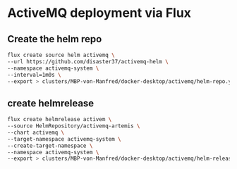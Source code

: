 # ActiveMQ deployment via Flux

## Create the helm repo

```sh
flux create source helm activemq \
--url https://github.com/disaster37/activemq-helm \
--namespace activemq-system \
--interval=1m0s \
--export > clusters/MBP-von-Manfred/docker-desktop/activemq/helm-repo.yaml
```

## create helmrelease

```sh
flux create helmrelease activem \
--source HelmRepository/activemq-artemis \
--chart activemq \
--target-namespace activemq-system \
--create-target-namespace \
--namespace activemq-system \
--export > clusters/MBP-von-Manfred/docker-desktop/activemq/helm-release.yaml
```
